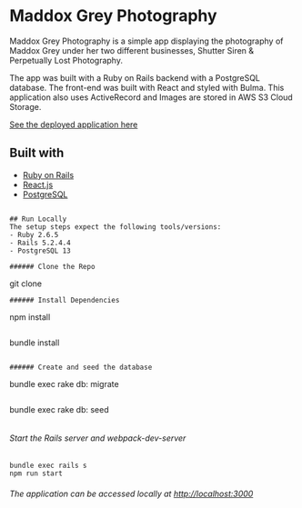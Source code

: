 # Maddox Grey Photography

Maddox Grey Photography is a simple app displaying the photography of Maddox Grey under her two different businesses, Shutter Siren & Perpetually Lost Photography.

The app was built with a Ruby on Rails backend with a PostgreSQL database. The front-end was built with React and styled with Bulma. This application also uses ActiveRecord and Images are stored in AWS S3 Cloud Storage.

[See the deployed application here](https://www.maddoxgreyphotography.com)

## Built with
- [Ruby on Rails](https://guides.rubyonrails.org/v5.2/)
- [React.js](https://reactjs.org/docs/getting-started.html)
- [PostgreSQL](https://www.postgresql.org/docs/13/index.html)
```

## Run Locally
The setup steps expect the following tools/versions:
- Ruby 2.6.5
- Rails 5.2.4.4
- PostgreSQL 13

###### Clone the Repo
```
git clone 
```
###### Install Dependencies
```
npm install 
```
```
bundle install 
```

###### Create and seed the database
```
bundle exec rake db: migrate
```
```
bundle exec rake db: seed
```
```
###### Start the Rails server and webpack-dev-server
```
bundle exec rails s
npm run start
```

###### The application can be accessed locally at <http://localhost:3000>